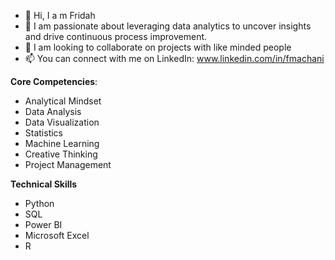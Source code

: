 - 👋 Hi, I a m Fridah
- 👀 I am passionate about leveraging data analytics to uncover insights and drive continuous process improvement.
- 💞️ I am looking to collaborate on projects with like minded people
- 📫 You can connect with me on LinkedIn: www.linkedin.com/in/fmachani

**Core Competencies**:

- Analytical Mindset
- Data Analysis
- Data Visualization
- Statistics
- Machine Learning
- Creative Thinking
- Project Management

**Technical Skills**

- Python
- SQL
- Power BI
- Microsoft Excel
- R
